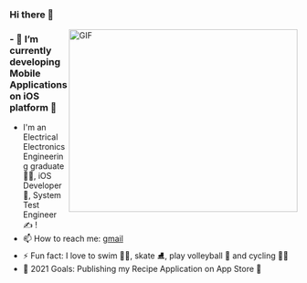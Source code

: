 ### Hi there 👋

<img align="right" alt="GIF" src="https://github.com/saadeghi/saadeghi/blob/master/dino.gif?raw=true" width="400" height="320" />

[linkedin]: https://www.linkedin.com/in/seherzeynepbastug/




### - 🌱 I’m currently developing Mobile Applications on iOS platform 📱
- I'm an Electrical Electronics Engineering graduate 👨‍🎓, iOS Developer 🚀, System Test Engineer ✍ !
- 📫 How to reach me: [gmail](mailto:zeybastug@gmail.com)
- ⚡ Fun fact: I love to swim 🏊‍♀️, skate ⛸️, play volleyball 🏐 and cycling 🚴‍♀️
- 🥅 2021 Goals: Publishing my Recipe Application on App Store 📱


